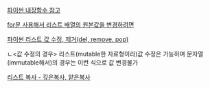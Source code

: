 [파이썬 내장함수 참고](https://docs.python.org/ko/3/library/functions.html)

[for문 사용해서 리스트 배열의 원본값을 변경하려면](https://github.com/confettimimy/Python-for-coding-test/blob/master/%ED%8C%8C%EC%9D%B4%EC%8D%AC%20%EB%AC%B8%EB%B2%95/%E2%98%85for%EB%AC%B8%20%EC%82%AC%EC%9A%A9%ED%95%B4%EC%84%9C%20%EB%A6%AC%EC%8A%A4%ED%8A%B8%20%EC%9B%90%EC%86%8C%EB%A5%BC%20%EB%B3%80%EA%B2%BD%ED%95%98%EB%A0%A4%EB%A9%B4%20%EC%96%B4%EB%96%BB%EA%B2%8C%20%ED%95%B4%EC%95%BC%20%ED%95%98%EB%82%98%EC%9A%94.md)

[파이썬 리스트 값 수정, 제거(del, remove, pop)](https://hogni.tistory.com/47) 

ㄴ<값 수정의 경우> 리스트(mutable한 자료형이라)값 수정은 가능하며 문자열(immutable해서)의 경우는 이런 식으로 값 변경불가

[리스트 복사 - 깊은복사, 얕은복사](https://hcr3066.tistory.com/74)

